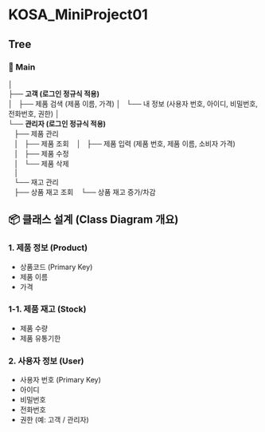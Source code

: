 # KOSA_MiniProject01

## Tree

### 🔵 Main
│  
├── **고객 (로그인 정규식 적용)**  
│   ├── 제품 검색 (제품 이름, 가격)
│   └── 내 정보 (사용자 번호, 아이디, 비밀번호, 전화번호, 권한)
│  
└── **관리자 (로그인 정규식 적용)**  
    ├── 제품 관리  
    │   ├── 제품 조회
    │   ├── 제품 입력 (제품 번호, 제품 이름, 소비자 가격)  
    │   ├── 제품 수정  
    │   └── 제품 삭제  
    │  
    └── 재고 관리  
        ├── 상품 재고 조회
        └── 상품 재고 증가/차감    

## 📦 클래스 설계 (Class Diagram 개요)

### 1. 제품 정보 (Product)
- 상품코드 (Primary Key)
- 제품 이름
- 가격
### 1-1. 제품 재고 (Stock)
- 제품 수량
- 제품 유통기한

### 2. 사용자 정보 (User)
- 사용자 번호 (Primary Key)
- 아이디 
- 비밀번호
- 전화번호
- 권한 (예: 고객 / 관리자)



